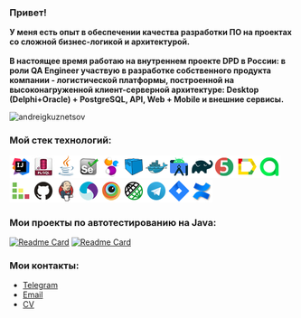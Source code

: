 <h3 align='left'> Привет!</h3>

<b>У меня есть опыт в обеспечении качества разработки ПО на проектах со сложной бизнес-логикой и архитектурой.<br><br>
В настоящее время работаю на внутреннем проекте DPD в России: в роли QA Engineer участвую в разработке собственного продукта компании - логистической платформы, построенной на высоконагруженной клиент-серверной архитектуре: Desktop (Delphi+Oracle) + PostgreSQL, API, Web + Mobile и внешние сервисы.</b>

<p align="left">
  <img src="https://github-readme-stats.vercel.app/api?username=andreigkuznetsov&theme=default&show_icons=true&locale=ru" alt="andreigkuznetsov">
 </p>

### Мой стек технологий:
![Intelij_IDEA](img/Intelij_IDEA.png)![PlSQLDev](img/pl_sql.jpg)![Java](img/Java.png)![Selenium](img/Selenium.png)![Selenide](img/Selenide.png)![Selenoid](img/Selenoid.png)![Docker](img/Docker.png)![Android Studio](img/android_studio.png)![Gradle](img/Gradle.png)![JUnit5](img/JUnit5.png)![Allure Report](img/Allure_Report.png)![AllureTestOps](img/AllureTestOps.png)![TestRail](img/testrail.png)![Github](img/Github.png)![Jenkins](img/Jenkins.png)![Appium](img/Appium.png)![Browserstack](img/Browserstack.png)![Rest-Assured](img/Rest-Assured.png)![Telegram](img/Telegram.png)![Jira](img/Jira.png)![Confluence](img/confluence_atl.png)

### Мои проекты по автотестированию на Java:

[![Readme Card](https://github-readme-stats.vercel.app/api/pin/?username=andreigkuznetsov&repo=tkEnergyApiUiTests)](https://github.com/andreigkuznetsov/tkEnergyApiUiTests)
[![Readme Card](https://github-readme-stats.vercel.app/api/pin/?username=andreigkuznetsov&repo=tkEnergyMobileTests)](https://github.com/andreigkuznetsov/tkEnergyMobileTests)

### Мои контакты:
- [Telegram](https://t.me/andreikuzn)
- [Email](mailto:andreikuzn@yahoo.com)
- [CV](https://drive.google.com/file/d/1StwwAne5MAQTpuvKdhexlZnbXvgUJwl0/view?usp=sharing)

<!--
**andreigkuznetsov/andreigkuznetsov** is a ✨ _special_ ✨ repository because its `README.md` (this file) appears on your GitHub profile.

Here are some ideas to get you started:

- 🔭 I’m currently working on ...
- 🌱 I’m currently learning ...
- 👯 I’m looking to collaborate on ...
- 🤔 I’m looking for help with ...
- 💬 Ask me about ...
- 📫 How to reach me: ...
- 😄 Pronouns: ...
- ⚡ Fun fact: ...
-->
